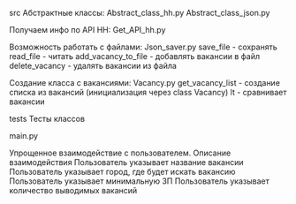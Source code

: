 src
Абстрактные классы:
Abstract_class_hh.py
Abstract_class_json.py

Получаем инфо по API HH:
Get_API_hh.py

Возможность работать с файлами:
Json_saver.py
save_file - сохранять
read_file - читать
add_vacancy_to_file - добавлять вакансии в файл
delete_vacancy - удалять вакансии из файла

Создание класса с вакансиями:
Vacancy.py
get_vacancy_list - создание списка из вакансий (инициализация через class Vacancy)
lt - сравнивает вакансии

tests
Тесты классов

main.py

Упрощенное взаимодействие с пользователем.
Описание взаимодействия
Пользователь указывает название вакансии
Пользователь указывает город, где будет искать вакансию
Пользователь указывает минимальную ЗП
Пользователь указывает количество выводимых вакансий
